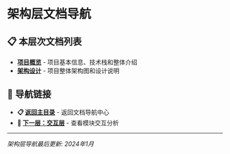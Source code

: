# 架构层文档导航

## 📋 本层次文档列表

- **[项目概览](./项目概览.md)** - 项目基本信息、技术栈和整体介绍
- **[架构设计](./架构设计.md)** - 项目整体架构图和设计说明

## 🧭 导航链接

- **📋 [返回主目录](../README.md)** - 返回文档导航中心
- **🔄 [下一层：交互层](../交互层/index.md)** - 查看模块交互分析

---
*架构层导航最后更新: 2024年1月* 